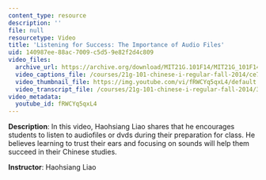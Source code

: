 ```yaml
---
content_type: resource
description: ''
file: null
resourcetype: Video
title: 'Listening for Success: The Importance of Audio Files'
uid: 140987ee-88ac-7009-c5d5-9e82f2d4c809
video_files:
  archive_url: https://archive.org/download/MIT21G.101F14/MIT21G_101F14_Trust_Ears_English_300k.mp4
  video_captions_file: /courses/21g-101-chinese-i-regular-fall-2014/ce72afc78e8053a7b6b1c1bc86285101_fRWCYq5qxL4.vtt
  video_thumbnail_file: https://img.youtube.com/vi/fRWCYq5qxL4/default.jpg
  video_transcript_file: /courses/21g-101-chinese-i-regular-fall-2014/38f200905f9bd158afbca03bcec4ca70_fRWCYq5qxL4.pdf
video_metadata:
  youtube_id: fRWCYq5qxL4
---
```


**Description**: In this video, Haohsiang Liao shares that he encourages students to listen to audiofiles or dvds during their preparation for class. He believes learning to trust their ears and focusing on sounds will help them succeed in their Chinese studies.

**Instructor**: Haohsiang Liao